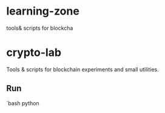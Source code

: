 # learning-zone
tools&amp; scripts for blockcha
# crypto-lab
Tools & scripts for blockchain experiments and small utilities.

## Run
`bash
python
